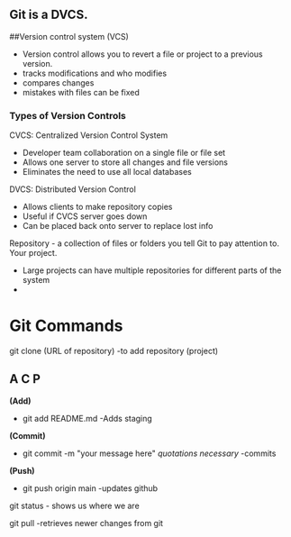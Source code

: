 ## Git is a DVCS. 




##Version control system (VCS)
 - Version control allows you to revert a file or project to a previous version.
 - tracks modifications and who modifies
 - compares changes
 - mistakes with files can be fixed
 
### Types of Version Controls
 CVCS: Centralized Version Control System
  - Developer team collaboration on a single file or file set
  - Allows one server to store all changes and file versions
  - Eliminates the need to use all local databases
 
 DVCS: Distributed Version Control
  - Allows clients to make repository copies
  - Useful if CVCS server goes down
  - Can be placed back onto server to replace lost info
 
 

Repository - a collection of files or folders you tell Git to pay attention to. Your project.  
  * Large projects can have multiple repositories for different parts of the system
  *


# Git Commands

git clone (URL of repository) -to add repository (project) 
 
 ## A C P
  **(Add)**  
   * git add README.md -Adds staging 
 
  **(Commit)** 
   * git commit -m "your message here" *quotations necessary* -commits
 
  **(Push)**  
   * git push origin main -updates github


git status - shows us where we are

git pull -retrieves newer changes from git
